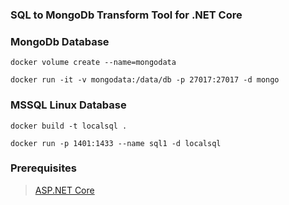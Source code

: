 ### SQL to MongoDb Transform Tool for .NET Core

### MongoDb Database 

    docker volume create --name=mongodata

    docker run -it -v mongodata:/data/db -p 27017:27017 -d mongo

### MSSQL Linux Database 

    docker build -t localsql .

    docker run -p 1401:1433 --name sql1 -d localsql

### Prerequisites
> [ASP.NET Core](https://github.com/aspnet/Home)